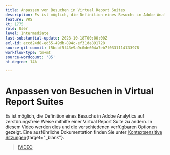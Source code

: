 ```yaml
---
title: Anpassen von Besuchen in Virtual Report Suites
description: Es ist möglich, die Definition eines Besuchs in Adobe Analytics auf zerstörungsfreie Weise mithilfe einer Virtual Report Suite zu ändern. In diesem Video werden dies und die verschiedenen verfügbaren Optionen gezeigt.
feature: VRS
kt: 1775
role: User
level: Intermediate
last-substantial-update: 2023-10-18T00:00:00Z
exl-id: eccd24d8-ed55-49db-894c-ef31de891728
source-git-commit: f5bcbf5f43e9a9c0de604a7eb7f0331114133978
workflow-type: tm+mt
source-wordcount: '85'
ht-degree: 14%

---
```


# Anpassen von Besuchen in Virtual Report Suites

Es ist möglich, die Definition eines Besuchs in Adobe Analytics auf zerstörungsfreie Weise mithilfe einer Virtual Report Suite zu ändern. In diesem Video werden dies und die verschiedenen verfügbaren Optionen gezeigt. Eine ausführliche Dokumentation finden Sie unter [Kontextsensitive Sitzungen](https://experienceleague.adobe.com/docs/analytics/components/virtual-report-suites/vrs-mobile-visit-processing.html){target="_blank"}.

>[!VIDEO](https://video.tv.adobe.com/v/23545/?quality=12&learn=on)
